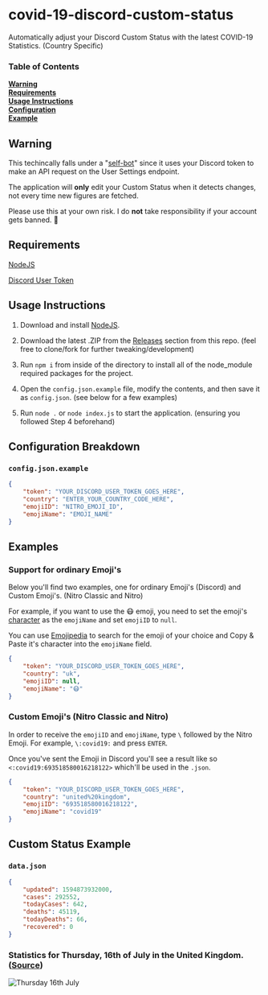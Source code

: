 # covid-19-discord-custom-status
Automatically adjust your Discord Custom Status with the latest COVID-19 Statistics. (Country Specific)

### Table of Contents
**[Warning](#warning)**<br>
**[Requirements](#requirements)**<br>
**[Usage Instructions](#usage-instructions)**<br>
**[Configuration](#examples)**<br>
**[Example](#custom-status-example)**

## Warning
This techincally falls under a "[self-bot](https://support.discord.com/hc/en-us/articles/115002192352-Automated-user-accounts-self-bots-)" since it uses your Discord token to make an API request on the User Settings endpoint.

The application will **only** edit your Custom Status when it detects changes, not every time new figures are fetched.

Please use this at your own risk. I do **not** take responsibility if your account gets banned. :rotating_light:

## Requirements
[NodeJS](https://nodejs.org/en/download/)

[Discord User Token](https://github.com/Tyrrrz/DiscordChatExporter/wiki/Obtaining-Token-and-Channel-IDs#how-to-get-a-user-token)

## Usage Instructions
1. Download and install [NodeJS](https://nodejs.org/en/download/).

2. Download the latest .ZIP from the [Releases](https://github.com/Jxyme/covid-19-discord-custom-status/releases) section from this repo. (feel free to clone/fork for further tweaking/development)

3. Run `npm i` from inside of the directory to install all of the node_module required packages for the project.

4. Open the `config.json.example` file, modify the contents, and then save it as `config.json`. (see below for a few examples)

5. Run `node .` or `node index.js` to start the application. (ensuring you followed Step 4 beforehand)

## Configuration Breakdown

### `config.json.example`

```json
{
    "token": "YOUR_DISCORD_USER_TOKEN_GOES_HERE",
    "country": "ENTER_YOUR_COUNTRY_CODE_HERE",
    "emojiID": "NITRO_EMOJI_ID",
    "emojiName": "EMOJI_NAME"
}
```

## Examples

### Support for ordinary Emoji's
Below you'll find two examples, one for ordinary Emoji's (Discord) and Custom Emoji's. (Nitro Classic and Nitro)

For example, if you want to use the :mask: emoji, you need to set the emoji's [character](https://emojipedia.org/emoji/%F0%9F%98%B7/) as the `emojiName` and set `emojiID` to `null`.

You can use [Emojipedia](https://emojipedia.org/) to search for the emoji of your choice and Copy & Paste it's character into the `emojiName` field.

```json
{
    "token": "YOUR_DISCORD_USER_TOKEN_GOES_HERE",
    "country": "uk",
    "emojiID": null,
    "emojiName": "😷"
}
```

### Custom Emoji's (Nitro Classic and Nitro)
In order to receive the `emojiID` and `emojiName`, type `\` followed by the Nitro Emoji. For example, `\:covid19:` and press `ENTER`.

Once you've sent the Emoji in Discord you'll see a result like so `<:covid19:693518580016218122>` which'll be used in the `.json`.

```json
{
    "token": "YOUR_DISCORD_USER_TOKEN_GOES_HERE",
    "country": "united%20kingdom",
    "emojiID": "693518580016218122",
    "emojiName": "covid19"
}
```

## Custom Status Example

### `data.json`
```json
{
    "updated": 1594873932000,
    "cases": 292552,
    "todayCases": 642,
    "deaths": 45119,
    "todayDeaths": 66,
    "recovered": 0
}
```

### Statistics for Thursday, 16th of July in the United Kingdom. ([Source](https://www.worldometers.info/coronavirus/country/uk/))

![Thursday 16th July](https://i.jayme.dev/CSWqEk1.png)
